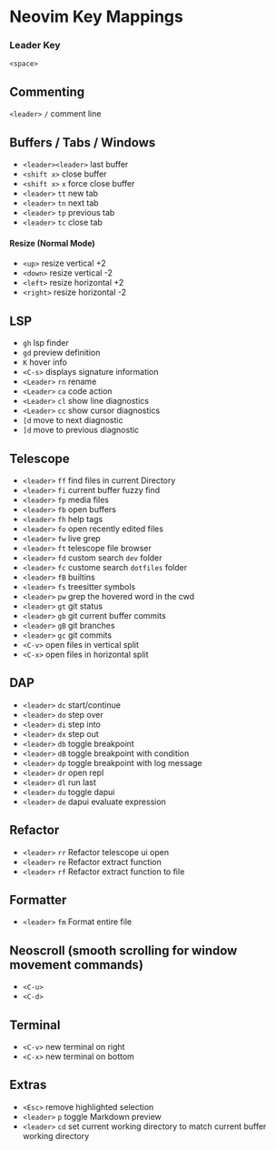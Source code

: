 # Neovim Key Mappings

### Leader Key
`<space>`

## Commenting
`<leader>` `/` comment line

## Buffers / Tabs / Windows
- `<leader><leader>` last buffer
- `<shift x>` close buffer
- `<shift x>` `x` force close buffer
- `<leader>` `tt` new tab
- `<leader>` `tn` next tab 
- `<leader>` `tp` previous tab
- `<leader>` `tc` close tab

#### Resize (Normal Mode)
- `<up>` resize vertical +2
- `<down>` resize vertical -2
- `<left>` resize horizontal +2
- `<right>` resize horizontal -2

## LSP
- `gh` lsp finder
- `gd` preview definition
- `K` hover info
- `<C-s>` displays signature information
- `<Leader>` `rn` rename
- `<Leader>` `ca` code action
- `<Leader>` `cl` show line diagnostics
- `<Leader>` `cc` show cursor diagnostics
- `[d` move to next diagnostic
- `]d` move to previous diagnostic

## Telescope
- `<leader>` `ff` find files in current Directory
- `<leader>` `fi` current buffer fuzzy find
- `<leader>` `fp` media files
- `<leader>` `fb` open buffers
- `<leader>` `fh` help tags
- `<leader>` `fo` open recently edited files
- `<leader>` `fw` live grep
- `<leader>` `ft` telescope file browser
- `<leader>` `fd` custom search `dev` folder
- `<leader>` `fc` custome search `dotfiles` folder
- `<leader>` `fB` builtins
- `<leader>` `fs` treesitter symbols
- `<leader>` `pw` grep the hovered word in the cwd
- `<leader>` `gt` git status
- `<leader>` `gb` git current buffer commits
- `<leader>` `gB` git branches
- `<leader>` `gc` git commits
- `<C-v>` open files in vertical split
- `<C-x>` open files in horizontal split

## DAP
- `<leader>` `dc` start/continue
- `<leader>` `do` step over
- `<leader>` `di` step into
- `<leader>` `dx` step out
- `<leader>` `db` toggle breakpoint
- `<leader>` `dB` toggle breakpoint with condition
- `<leader>` `dp` toggle breakpoint with log message
- `<leader>` `dr` open repl
- `<leader>` `dl` run last
- `<leader>` `du` toggle dapui
- `<leader>` `de` dapui evaluate expression

## Refactor
- `<leader>` `rr` Refactor telescope ui open
- `<leader>` `re` Refactor extract function
- `<leader>` `rf` Refactor extract function to file

## Formatter
- `<leader>` `fm` Format entire file

## Neoscroll (smooth scrolling for window movement commands)
- `<C-u>`
- `<C-d>`

## Terminal
- `<C-v>` new terminal on right
- `<C-x>` new terminal on bottom

## Extras
- `<Esc>` remove highlighted selection
- `<leader>` `p` toggle Markdown preview
- `<leader>` `cd` set current working directory to match current buffer working directory
